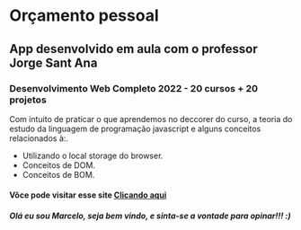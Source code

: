 # Orçamento pessoal

## App desenvolvido em aula com o professor Jorge Sant Ana
### Desenvolvimento Web Completo 2022 - 20 cursos + 20 projetos

Com intuito de praticar o que aprendemos no deccorer do curso, a teoria do estudo
da linguagem de programação javascript e alguns conceitos relacionados à:.

* Utilizando o local storage do browser.
* Conceitos de DOM.
* Conceitos de BOM.

#### Vôce pode visitar esse site [Clicando aqui](https://dev-celo.github.io/controle_orcamento_pessoal/)


##### Olá eu sou Marcelo, seja bem vindo, e sinta-se a vontade para opinar!!!  :)
